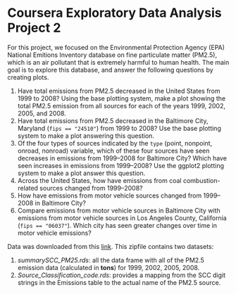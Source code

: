 # Coursera Exploratory Data Analysis Project 2
For this project, we focused on the Environmental Protection Agency (EPA) National Emitions Inventory database on fine particulate matter (PM2.5), which is an air pollutant that is extremely harmful to human health. The main goal is to explore this database, and answer the following questions by creating plots. 

1.	Have total emissions from PM2.5 decreased in the United States from 1999 to 2008? Using the base plotting system, make a plot showing the total PM2.5 emission from all sources for each of the years 1999, 2002, 2005, and 2008.
2.	Have total emissions from PM2.5 decreased in the Baltimore City, Maryland (`fips == "24510"`) from 1999 to 2008? Use the base plotting system to make a plot answering this question.
3.	Of the four types of sources indicated by the `type` (point, nonpoint, onroad, nonroad) variable, which of these four sources have seen decreases in emissions from 1999–2008 for Baltimore City? Which have seen increases in emissions from 1999–2008? Use the ggplot2 plotting system to make a plot answer this question.
4.	Across the United States, how have emissions from coal combustion-related sources changed from 1999–2008?
5.	How have emissions from motor vehicle sources changed from 1999–2008 in Baltimore City?
6.	Compare emissions from motor vehicle sources in Baltimore City with emissions from motor vehicle sources in Los Angeles County, California (`fips == "06037"`). Which city has seen greater changes over time in motor vehicle emissions?

Data was downloaded from this [link](https://d396qusza40orc.cloudfront.net/exdata%2Fdata%2FNEI_data.zip).
This zipfile contains two datasets:
1. *summarySCC_PM25.rds*: all the data frame with all of the PM2.5 emission data (calculated in **tons**) for 1999, 2002, 2005, 2008.
2. *Source_Classification_code.rds*: provides a mapping from the SCC digit strings in the Emissions table to the actual name of the PM2.5 source. 
